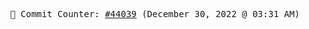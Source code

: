 <p align="center">
    <samp>
        📮 Commit Counter: <a href="https://github.com/Javascript-void0/Javascript-void0/commits/main">#44039</a> (December 30, 2022 @ 03:31 AM)
    </samp>
</p>